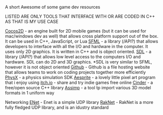 A short Awesome of some game dev resources

LISTED ARE ONLY TOOLS THAT INTERFACE WITH OR ARE CODED IN C++ AS THAT IS MY USE CASE

[Cocos2D](https://www.cocos.com/en/cocos2d-x) - an engine built for 2D mobile games (but it can be used for mac/windows dev as well) that allows cross platform support out of the box. It can be used in C++, JavaScript, or Lua
[SFML](https://www.sfml-dev.org/) - a library (/API?) that allows developers to interface with all the I/O and hardware in the computer. It uses only 2D graphics. It is written in C++ and is object oriented.
[SDL](https://www.libsdl.org/) - a library (/API?) that allows low level access to the computers I/O and hardware. SDL can do 2D and 3D graphics. *SDL is very similar to SFML, however it is not object oriented
[Github](https://github.com/) - Github is a file hosting website that allows teams to work on coding projects together more efficiently
[PhysX](https://github.com/NVIDIA-Omniverse/PhysX) - a physics simulation SDK
[Aesprite](https://www.aseprite.org/) - a lovely little pixel art program that i enjoy using
[itch.io](itch.io) - share and try indie games free online
[Cinder](https://libcinder.org/) - a free/open source C++ library
[Assimp](https://github.com/assimp/assimp) - a tool tp import various 3D model formats in 1 uniform way

Networking
	[ENet](https://github.com/zpl-c/enet) - Enet is a simple UDP library
	[RakNet](https://github.com/facebookarchive/RakNet) - RakNet is a more fully fledged UDP library, and is an idustry standard
